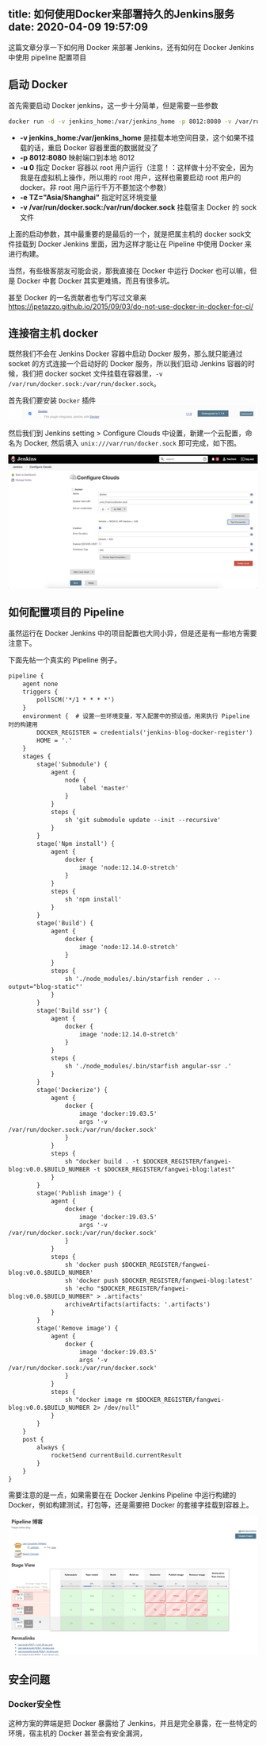 title: 如何使用Docker来部署持久的Jenkins服务
date: 2020-04-09 19:57:09
---

这篇文章分享一下如何用 Docker 来部署 Jenkins，还有如何在 Docker Jenkins 中使用 pipeline 配置项目


## 启动 Docker
首先需要启动 Docker jenkins，这一步十分简单，但是需要一些参数
``` bash
docker run -d -v jenkins_home:/var/jenkins_home -p 8012:8080 -v /var/run/docker.sock:/var/run/docker.sock --name jenkins -u 0 -e TZ="Asia/Shanghai" jenkins/jenkins:lts
```

- **-v jenkins_home:/var/jenkins_home** 是挂载本地空间目录，这个如果不挂载的话，重启 Docker 容器里面的数据就没了
- **-p 8012:8080** 映射端口到本地 8012
- **-u 0** 指定 Docker 容器以 root 用户运行（注意！：这样做十分不安全，因为我是在虚拟机上操作，所以用的 root 用户，这样也需要启动 root 用户的 docker。非 root 用户运行千万不要加这个参数）
- **-e TZ="Asia/Shanghai"** 指定时区环境变量
- **-v /var/run/docker.sock:/var/run/docker.sock** 挂载宿主 Docker 的 sock 文件

上面的启动参数，其中最重要的是最后的一个，就是把属主机的 docker sock文件挂载到 Docker Jenkins 里面，因为这样才能让在 Pipeline 中使用 Docker 来进行构建。

当然，有些极客朋友可能会说，那我直接在 Docker 中运行 Docker 也可以嘛，但是 Docker 中套 Docker 其实更难搞，而且有很多坑。

甚至 Docker 的一名贡献者也专门写过文章来
https://jpetazzo.github.io/2015/09/03/do-not-use-docker-in-docker-for-ci/


## 连接宿主机 docker
既然我们不会在 Jenkins Docker 容器中启动 Docker 服务，那么就只能通过 socket 的方式连接一个启动好的 Docker 服务，所以我们启动 Jenkins 容器的时候，我们把 docker socket 文件挂载在容器里，`-v /var/run/docker.sock:/var/run/docker.sock`。

首先我们要安装 `Docker` 插件
![docker_configure](./run-jenkins-in-docker/WX20200901-212129@2x.png)


然后我们到 Jenkins setting > Configure Clouds 中设置，新建一个云配置，命名为 Docker, 然后填入 `unix:///var/run/docker.sock` 即可完成，如下图。

![docker_configure](./run-jenkins-in-docker/WX20200901-210840@2x.png)


## 如何配置项目的 Pipeline
虽然运行在 Docker Jenkins 中的项目配置也大同小异，但是还是有一些地方需要注意下。

下面先帖一个真实的 Pipeline 例子。


``` jenkinsfile
pipeline {
    agent none
    triggers {
        pollSCM('*/1 * * * *')
    }
    environment {  # 设置一些环境变量，写入配置中的预设值，用来执行 Pipeline 时的构建用
        DOCKER_REGISTER = credentials('jenkins-blog-docker-register')
        HOME = '.'
    }
    stages {
        stage('Submodule') {
            agent {
                node {
                    label 'master'
                }
            }
            steps {
                sh 'git submodule update --init --recursive'
            }
        }
        stage('Npm install') {
            agent {
                docker {
                    image 'node:12.14.0-stretch'
                }
            }
            steps {
                sh 'npm install'
            }
        }
        stage('Build') {
            agent {
                docker {
                    image 'node:12.14.0-stretch'
                }
            }
            steps {
                sh './node_modules/.bin/starfish render . --output="blog-static"'
            }
        }
        stage('Build ssr') {
            agent {
                docker {
                    image 'node:12.14.0-stretch'
                }
            }
            steps {
                sh './node_modules/.bin/starfish angular-ssr .'
            }
        }
        stage('Dockerize') {
            agent {
                docker {
                    image 'docker:19.03.5'
                    args '-v /var/run/docker.sock:/var/run/docker.sock'
                }
            }
            steps {
                sh "docker build . -t $DOCKER_REGISTER/fangwei-blog:v0.0.$BUILD_NUMBER -t $DOCKER_REGISTER/fangwei-blog:latest"
            }
        }
        stage('Publish image') {
            agent {
                docker {
                    image 'docker:19.03.5'
                    args '-v /var/run/docker.sock:/var/run/docker.sock'
                }
            }
            steps {
                sh 'docker push $DOCKER_REGISTER/fangwei-blog:v0.0.$BUILD_NUMBER'
                sh 'docker push $DOCKER_REGISTER/fangwei-blog:latest'
                sh 'echo "$DOCKER_REGISTER/fangwei-blog:v0.0.$BUILD_NUMBER" > .artifacts'
                archiveArtifacts(artifacts: '.artifacts')
            }
        }
        stage('Remove image') {
            agent {
                docker {
                    image 'docker:19.03.5'
                    args '-v /var/run/docker.sock:/var/run/docker.sock'
                }
            }
            steps {
                sh "docker image rm $DOCKER_REGISTER/fangwei-blog:v0.0.$BUILD_NUMBER 2> /dev/null"
            }
        }
    }
    post {
        always {
            rocketSend currentBuild.currentResult
        }
    }
}
```

需要注意的是一点，如果需要在在 Docker Jenkins Pipeline 中运行构建的 Docker，例如构建测试，打包等，还是需要把 Docker 的套接字挂载到容器上。

![pipeline](./run-jenkins-in-docker/1600264046.png)

## 安全问题

### Docker安全性
这种方案的弊端是把 Docker 暴露给了 Jenkins，并且是完全暴露，在一些特定的环境，宿主机的 Docker 甚至会有安全漏洞，